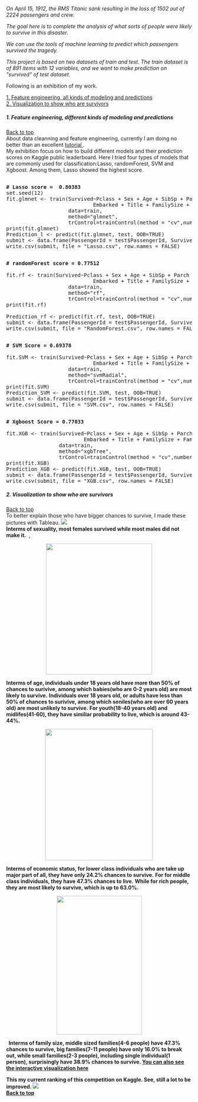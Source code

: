

<i>On April 15, 1912, the RMS Titanic sank resulting in the loss of 1502 out of 2224 passengers and crew.  </i>  

<i>The goal here is to complete the analysis of what sorts of people were likely to survive in this disaster. </i>  

<i>We can use the tools of machine learning to predict which passengers survived the tragedy.</i>    

<i>This project is based on two datasets of train and test. The train dataset is of 891 items with 12 variables, and we want to make prediction on "survived" of test dataset.  </i>

Following is an exhibition of my work.  
  
<a href="#1">1. Feature engineering, all kinds of modeling and predictions</a>  
<a href="#2">2. Visualization to show who are survivors</a>    


<a name="1"> </a>  
<h5>1. Feature engineering, different kinds of modeling and predictions </h5>    
  
<a href="#top" target="_self">Back to top</a>   
About data cleanning and feature engineering, currently I am doing no better than an excellent <a href="https://www.kaggle.com/mrisdal/titanic/exploring-survival-on-the-titanic"> tutorial </a>.   
My exhibition focus on how to build different models and their prediction scores on Kaggle public leaderboard. Here I tried four types of models that are commonly used for classification:Lasso, randomForest, SVM and Xgboost. Among them, Lasso showed the  highest score.
<pre>  
<b># Lasso score =  0.80383</b>
set.seed(12)
fit.glmnet <- train(Survived~Pclass + Sex + Age + SibSp + Parch + Fare +
                            Embarked + Title + FamilySize + FamilyID, 
                    data=train, 
                    method="glmnet",
                    trControl=trainControl(method = "cv",number = 5))
print(fit.glmnet)
Prediction_l <- predict(fit.glmnet, test, OOB=TRUE)
submit <- data.frame(PassengerId = test$PassengerId, Survived = Prediction_l)
write.csv(submit, file = "Lasso.csv", row.names = FALSE)
</pre>  
<pre> 
<b># randomForest score = 0.77512 </b>

fit.rf <- train(Survived~Pclass + Sex + Age + SibSp + Parch + Fare +
                            Embarked + Title + FamilySize + FamilyID, 
                    data=train, 
                    method="rf",
                    trControl=trainControl(method = "cv",number = 5))
print(fit.rf)

Prediction_rf <- predict(fit.rf, test, OOB=TRUE)
submit <- data.frame(PassengerId = test$PassengerId, Survived = Prediction_rf)
write.csv(submit, file = "RandomForest.csv", row.names = FALSE)
</pre>  
<pre> 
<b># SVM Score = 0.69378</b>

fit.SVM <- train(Survived~Pclass + Sex + Age + SibSp + Parch + Fare +
                            Embarked + Title + FamilySize + FamilyID, 
                    data=train, 
                    method="svmRadial",
                    trControl=trainControl(method = "cv",number = 5))
print(fit.SVM)
Prediction_SVM <- predict(fit.SVM, test, OOB=TRUE)
submit <- data.frame(PassengerId = test$PassengerId, Survived = Prediction_SVM)
write.csv(submit, file = "SVM.csv", row.names = FALSE)
</pre>  
<pre> 
<b># Xgboost Score = 0.77033</b>

fit.XGB <- train(Survived~Pclass + Sex + Age + SibSp + Parch + Fare +
                         Embarked + Title + FamilySize + FamilyID, 
                 data=train, 
                 method="xgbTree",
                 trControl=trainControl(method = "cv",number = 5))
print(fit.XGB)
Prediction_XGB <- predict(fit.XGB, test, OOB=TRUE)
submit <- data.frame(PassengerId = test$PassengerId, Survived = Prediction_XGB)
write.csv(submit, file = "XGB.csv", row.names = FALSE)  
</pre>  
<a name="2"> </a>  
<h5>2. Visualization to show who are survivors </h5>  
  
<a href="#top" target="_self">Back to top</a>   
To better explain those who have bigger chances to survive, I made these pictures with Tableau.
<img src="http://github.com/mxc19912008/readme_pics/Sex.jpg">  
<b>Interms of sexuality, most females survived while most males did not make it.</b>  , 
<p style="text-align:center"><img src="http://github.com/mxc19912008/readme_pics/Age.jpg" height="354.5" width="288.5"></p>    
<b>Interms of age, individuals under 18 years old have more than 50% of chances to surivive, among which babies(who are 0-2 years old) are most likely to survive.</b>   
<b>Individuals over 18 years old, or adults have less than 50% of chances to surivive, among which seniles(who are over 60 years old) are most unlikely to survive.</b>  
<b>For youth(18-40 years old) and midlifes(41-60), they have similiar probability to live, which is around 43-44%.</b>  
<p style="text-align:center"><img src="http://github.com/mxc19912008/readme_pics/Economic.jpg" height="354.5" width="291.5"></p>    
<b>Interms of economic status, for lower class individuals who are take up major part of all, they have only 24.2% chances to survive.</b>  
<b>For for middle class individuals, they have 47.3% chances to live.</b>  
<b>While for rich people, they are most likely to survive, which is up to 63.0%.  
<p style="text-align:center"><img src="http://github.com/mxc19912008/readme_pics/Family_Size.jpg" height="375。5" width="231"></p>      
<b>Interms of family size, middle sized families(4-6 people) have 47.3% chances to survive, big families(7-11 people) have only 16.0% to break out, while small families(2-3 people), including single individual(1 person), surprisingly have 38.9% chances to survive.</b>  
<a href="https://public.tableau.com/views/Titanic_296/AGE?:embed=y&:useGuest=true&:display_count=yes"> You can also see the interactive visualization here</a>  
  
This my current ranking of this competition on Kaggle. See, still a lot to be improved.
<img src="http://github.com/mxc19912008/readme_pics/Titanic_ranking.png">   
<a href="#top" target="_self">Back to top</a>  
